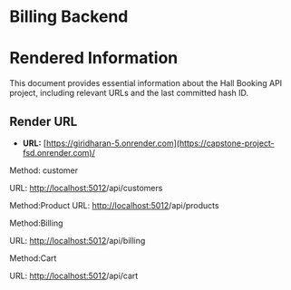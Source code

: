 # Billing Backend

# Rendered Information

This document provides essential information about the Hall Booking API project, including relevant URLs and the last committed hash ID.

## Render URL

- **URL:**  [https://giridharan-5.onrender.com](https://capstone-project-fsd.onrender.com)/



Method: customer

URL:  [http://localhost:5012](https://capstone-project-fsd.onrender.com)/api/customers

Method:Product
URL:  [http://localhost:5012](https://capstone-project-fsd.onrender.com)/api/products

Method:Billing

URL:  [http://localhost:5012](https://capstone-project-fsd.onrender.com)/api/billing

Method:Cart

URL:  [http://localhost:5012](https://capstone-project-fsd.onrender.com)/api/cart






